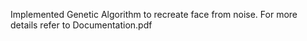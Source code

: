 Implemented Genetic Algorithm to recreate face from noise. 
For more details refer to Documentation.pdf
